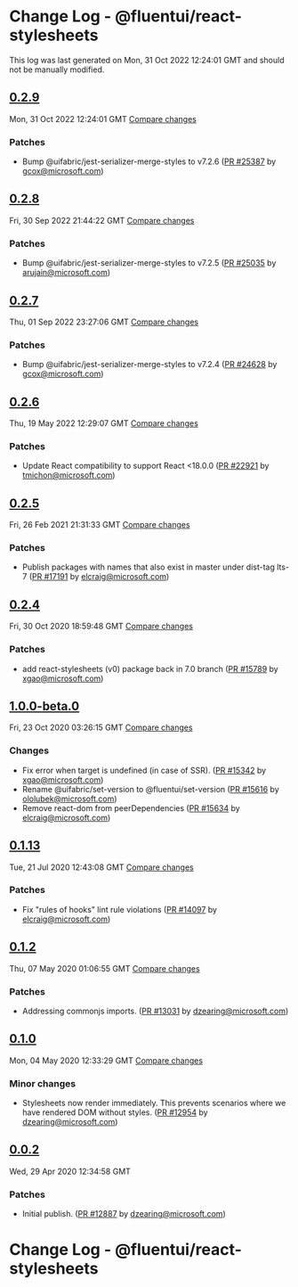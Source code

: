 # Change Log - @fluentui/react-stylesheets

This log was last generated on Mon, 31 Oct 2022 12:24:01 GMT and should not be manually modified.

<!-- Start content -->

## [0.2.9](https://github.com/microsoft/fluentui/tree/@fluentui/react-stylesheets_v0.2.9)

Mon, 31 Oct 2022 12:24:01 GMT 
[Compare changes](https://github.com/microsoft/fluentui/compare/@fluentui/react-stylesheets_v0.2.8..@fluentui/react-stylesheets_v0.2.9)

### Patches

- Bump @uifabric/jest-serializer-merge-styles to v7.2.6 ([PR #25387](https://github.com/microsoft/fluentui/pull/25387) by gcox@microsoft.com)

## [0.2.8](https://github.com/microsoft/fluentui/tree/@fluentui/react-stylesheets_v0.2.8)

Fri, 30 Sep 2022 21:44:22 GMT 
[Compare changes](https://github.com/microsoft/fluentui/compare/@fluentui/react-stylesheets_v0.2.7..@fluentui/react-stylesheets_v0.2.8)

### Patches

- Bump @uifabric/jest-serializer-merge-styles to v7.2.5 ([PR #25035](https://github.com/microsoft/fluentui/pull/25035) by arujain@microsoft.com)

## [0.2.7](https://github.com/microsoft/fluentui/tree/@fluentui/react-stylesheets_v0.2.7)

Thu, 01 Sep 2022 23:27:06 GMT 
[Compare changes](https://github.com/microsoft/fluentui/compare/@fluentui/react-stylesheets_v0.2.6..@fluentui/react-stylesheets_v0.2.7)

### Patches

- Bump @uifabric/jest-serializer-merge-styles to v7.2.4 ([PR #24628](https://github.com/microsoft/fluentui/pull/24628) by gcox@microsoft.com)

## [0.2.6](https://github.com/microsoft/fluentui/tree/@fluentui/react-stylesheets_v0.2.6)

Thu, 19 May 2022 12:29:07 GMT 
[Compare changes](https://github.com/microsoft/fluentui/compare/@fluentui/react-stylesheets_v0.2.5..@fluentui/react-stylesheets_v0.2.6)

### Patches

- Update React compatibility to support React <18.0.0 ([PR #22921](https://github.com/microsoft/fluentui/pull/22921) by tmichon@microsoft.com)

## [0.2.5](https://github.com/microsoft/fluentui/tree/@fluentui/react-stylesheets_v0.2.5)

Fri, 26 Feb 2021 21:31:33 GMT 
[Compare changes](https://github.com/microsoft/fluentui/compare/@fluentui/react-stylesheets_v0.2.4..@fluentui/react-stylesheets_v0.2.5)

### Patches

- Publish packages with names that also exist in master under dist-tag lts-7 ([PR #17191](https://github.com/microsoft/fluentui/pull/17191) by elcraig@microsoft.com)

## [0.2.4](https://github.com/microsoft/fluentui/tree/@fluentui/react-stylesheets_v0.2.4)

Fri, 30 Oct 2020 18:59:48 GMT 
[Compare changes](https://github.com/microsoft/fluentui/compare/@fluentui/react-stylesheets_v1.0.0-beta.0..@fluentui/react-stylesheets_v0.2.4)

### Patches

- add react-stylesheets (v0) package back in 7.0 branch ([PR #15789](https://github.com/microsoft/fluentui/pull/15789) by xgao@microsoft.com)

## [1.0.0-beta.0](https://github.com/microsoft/fluentui/tree/@fluentui/react-stylesheets_v1.0.0-beta.0)

Fri, 23 Oct 2020 03:26:15 GMT 
[Compare changes](https://github.com/microsoft/fluentui/compare/@fluentui/react-stylesheets_v0.2.2..@fluentui/react-stylesheets_v1.0.0-beta.0)

### Changes

- Fix error when target is undefined (in case of SSR). ([PR #15342](https://github.com/microsoft/fluentui/pull/15342) by xgao@microsoft.com)
- Rename @uifabric/set-version to @fluentui/set-version ([PR #15616](https://github.com/microsoft/fluentui/pull/15616) by ololubek@microsoft.com)
- Remove react-dom from peerDependencies ([PR #15634](https://github.com/microsoft/fluentui/pull/15634) by elcraig@microsoft.com)

## [0.1.13](https://github.com/microsoft/fluentui/tree/@fluentui/react-stylesheets_v0.1.13)

Tue, 21 Jul 2020 12:43:08 GMT 
[Compare changes](https://github.com/microsoft/fluentui/compare/@fluentui/react-stylesheets_v0.1.11..@fluentui/react-stylesheets_v0.1.13)

### Patches

- Fix "rules of hooks" lint rule violations ([PR #14097](https://github.com/microsoft/fluentui/pull/14097) by elcraig@microsoft.com)

## [0.1.2](https://github.com/microsoft/fluentui/tree/@fluentui/react-stylesheets_v0.1.2)

Thu, 07 May 2020 01:06:55 GMT 
[Compare changes](https://github.com/microsoft/fluentui/compare/@fluentui/react-stylesheets_v0.1.0..@fluentui/react-stylesheets_v0.1.2)

### Patches

- Addressing commonjs imports. ([PR #13031](https://github.com/microsoft/fluentui/pull/13031) by dzearing@microsoft.com)

## [0.1.0](https://github.com/microsoft/fluentui/tree/@fluentui/react-stylesheets_v0.1.0)

Mon, 04 May 2020 12:33:29 GMT 
[Compare changes](https://github.com/microsoft/fluentui/compare/@fluentui/react-stylesheets_v0.0.2..@fluentui/react-stylesheets_v0.1.0)

### Minor changes

- Stylesheets now render immediately. This prevents scenarios where we have rendered DOM without styles. ([PR #12954](https://github.com/microsoft/fluentui/pull/12954) by dzearing@microsoft.com)

## [0.0.2](https://github.com/microsoft/fluentui/tree/@fluentui/react-stylesheets_v0.0.2)

Wed, 29 Apr 2020 12:34:58 GMT

### Patches

- Initial publish. ([PR #12887](https://github.com/microsoft/fluentui/pull/12887) by dzearing@microsoft.com)

# Change Log - @fluentui/react-stylesheets
